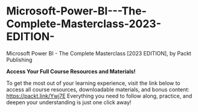 # Microsoft-Power-BI---The-Complete-Masterclass-2023-EDITION-
Microsoft Power BI - The Complete Masterclass [2023 EDITION], by Packt Publishing

**Access Your Full Course Resources and Materials!**

To get the most out of your learning experience, visit the link below to access all course resources, downloadable materials, and bonus content: https://packt.link/Ywj7E
Everything you need to follow along, practice, and deepen your understanding is just one click away!
